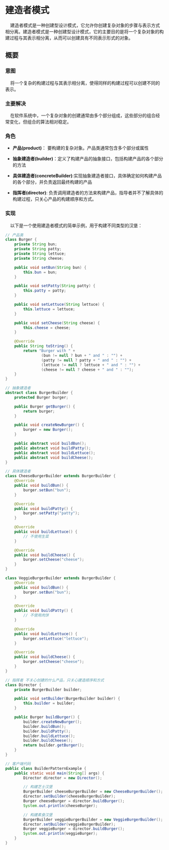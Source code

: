 # 建造者模式

    建造者模式是一种创建型设计模式，它允许你创建复杂对象的步骤与表示方式相分离。建造者模式是一种创建型设计模式，它的主要目的是将一个复杂对象的构建过程与其表示相分离，从而可以创建具有不同表示形式的对象。



## 概要

### 意图

    将一个复杂的构建过程与其表示相分离，使得同样的构建过程可以创建不同的表示。



### 主要解决

    在软件系统中，一个复杂对象的创建通常由多个部分组成，这些部分的组合经常变化，但组合的算法相对稳定。



### 角色

- **产品(product)**： 要构建的复杂对象。产品类通常包含多个部分或属性

- **抽象建造者(builder)**：定义了构建产品的抽象接口，包括构建产品的各个部分的方法

- **具体建造者(concreteBuilder)**:实现抽象建造者接口，具体确定如何构建产品的各个部分，并负责返回最终构建的产品

- **指挥者(director)**: 负责调用建造者的方法来构建产品，指导者并不了解具体的构建过程，只关心产品的构建顺序和方式。



### 实现

    以下是一个使用建造者模式的简单示例，用于构建不同类型的汉堡：

```java
// 产品类
class Burger {
    private String bun;
    private String patty;
    private String lettuce;
    private String cheese;

    public void setBun(String bun) {
        this.bun = bun;
    }

    public void setPatty(String patty) {
        this.patty = patty;
    }

    public void setLettuce(String lettuce) {
        this.lettuce = lettuce;
    }

    public void setCheese(String cheese) {
        this.cheese = cheese;
    }

    @Override
    public String toString() {
        return "Burger with " +
                (bun != null ? bun + " and " : "") +
                (patty != null ? patty + " and " : "") +
                (lettuce != null ? lettuce + " and " : "") +
                (cheese != null ? cheese + " and " : "");
    }
}

// 抽象建造者
abstract class BurgerBuilder {
    protected Burger burger;

    public Burger getBurger() {
        return burger;
    }

    public void createNewBurger() {
        burger = new Burger();
    }

    public abstract void buildBun();
    public abstract void buildPatty();
    public abstract void buildLettuce();
    public abstract void buildCheese();
}

// 具体建造者
class CheeseBurgerBuilder extends BurgerBuilder {
    @Override
    public void buildBun() {
        burger.setBun("bun");
    }

    @Override
    public void buildPatty() {
        burger.setPatty("patty");
    }

    @Override
    public void buildLettuce() {
        // 不使用生菜
    }

    @Override
    public void buildCheese() {
        burger.setCheese("cheese");
    }
}

class VeggieBurgerBuilder extends BurgerBuilder {
    @Override
    public void buildBun() {
        burger.setBun("bun");
    }

    @Override
    public void buildPatty() {
        // 不使用肉饼
    }

    @Override
    public void buildLettuce() {
        burger.setLettuce("lettuce");
    }

    @Override
    public void buildCheese() {
        burger.setCheese("cheese");
    }
}

// 指挥者 不关心创建的什么产品，只关心建造顺序和方式
class Director {
    private BurgerBuilder builder;

    public void setBuilder(BurgerBuilder builder) {
        this.builder = builder;
    }

    public Burger buildBurger() {
        builder.createNewBurger();
        builder.buildBun();
        builder.buildPatty();
        builder.buildLettuce();
        builder.buildCheese();
        return builder.getBurger();
    }
}

// 客户端代码
public class BuilderPatternExample {
    public static void main(String[] args) {
        Director director = new Director();

        // 构建芝士汉堡
        BurgerBuilder cheeseBurgerBuilder = new CheeseBurgerBuilder();
        director.setBuilder(cheeseBurgerBuilder);
        Burger cheeseBurger = director.buildBurger();
        System.out.println(cheeseBurger);

        // 构建素食汉堡
        BurgerBuilder veggieBurgerBuilder = new VeggieBurgerBuilder();
        director.setBuilder(veggieBurgerBuilder);
        Burger veggieBurger = director.buildBurger();
        System.out.println(veggieBurger);
    }
}


```


